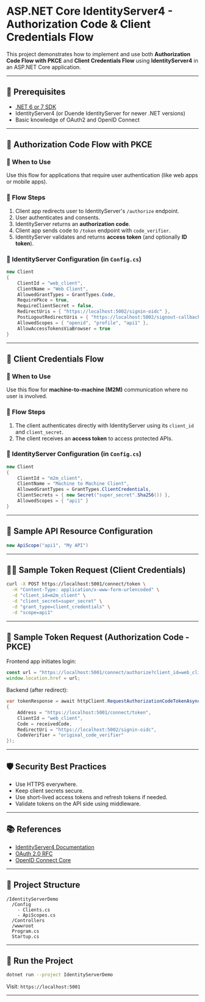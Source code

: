 
# ASP.NET Core IdentityServer4 - Authorization Code & Client Credentials Flow

This project demonstrates how to implement and use both **Authorization Code Flow with PKCE** and **Client Credentials Flow** using **IdentityServer4** in an ASP.NET Core application.

---

## 🔧 Prerequisites

- [.NET 6 or 7 SDK](https://dotnet.microsoft.com/download)
- IdentityServer4 (or Duende IdentityServer for newer .NET versions)
- Basic knowledge of OAuth2 and OpenID Connect

---

## 📌 Authorization Code Flow with PKCE

### 🔹 When to Use

Use this flow for applications that require user authentication (like web apps or mobile apps).

### 🔹 Flow Steps

1. Client app redirects user to IdentityServer's `/authorize` endpoint.
2. User authenticates and consents.
3. IdentityServer returns an **authorization code**.
4. Client app sends code to `/token` endpoint with `code_verifier`.
5. IdentityServer validates and returns **access token** (and optionally **ID token**).

### 🔹 IdentityServer Configuration (in `Config.cs`)

```csharp
new Client
{
    ClientId = "web_client",
    ClientName = "Web Client",
    AllowedGrantTypes = GrantTypes.Code,
    RequirePkce = true,
    RequireClientSecret = false,
    RedirectUris = { "https://localhost:5002/signin-oidc" },
    PostLogoutRedirectUris = { "https://localhost:5002/signout-callback-oidc" },
    AllowedScopes = { "openid", "profile", "api1" },
    AllowAccessTokensViaBrowser = true
}
```

---

## 📌 Client Credentials Flow

### 🔹 When to Use

Use this flow for **machine-to-machine (M2M)** communication where no user is involved.

### 🔹 Flow Steps

1. The client authenticates directly with IdentityServer using its `client_id` and `client_secret`.
2. The client receives an **access token** to access protected APIs.

### 🔹 IdentityServer Configuration (in `Config.cs`)

```csharp
new Client
{
    ClientId = "m2m_client",
    ClientName = "Machine to Machine Client",
    AllowedGrantTypes = GrantTypes.ClientCredentials,
    ClientSecrets = { new Secret("super_secret".Sha256()) },
    AllowedScopes = { "api1" }
}
```

---

## 🧪 Sample API Resource Configuration

```csharp
new ApiScope("api1", "My API")
```

---

## 🧑‍💻 Sample Token Request (Client Credentials)

```bash
curl -X POST https://localhost:5001/connect/token \
  -H "Content-Type: application/x-www-form-urlencoded" \
  -d "client_id=m2m_client" \
  -d "client_secret=super_secret" \
  -d "grant_type=client_credentials" \
  -d "scope=api1"
```

---

## 🔐 Sample Token Request (Authorization Code - PKCE)

Frontend app initiates login:

```js
const url = "https://localhost:5001/connect/authorize?client_id=web_client&redirect_uri=https://localhost:5002/signin-oidc&response_type=code&scope=openid profile api1&code_challenge=xyz123&code_challenge_method=S256";
window.location.href = url;
```

Backend (after redirect):

```csharp
var tokenResponse = await httpClient.RequestAuthorizationCodeTokenAsync(new AuthorizationCodeTokenRequest
{
    Address = "https://localhost:5001/connect/token",
    ClientId = "web_client",
    Code = receivedCode,
    RedirectUri = "https://localhost:5002/signin-oidc",
    CodeVerifier = "original_code_verifier"
});
```

---

## 🛡️ Security Best Practices

- Use HTTPS everywhere.
- Keep client secrets secure.
- Use short-lived access tokens and refresh tokens if needed.
- Validate tokens on the API side using middleware.

---

## 📚 References

- [IdentityServer4 Documentation](https://identityserver4.readthedocs.io/)
- [OAuth 2.0 RFC](https://datatracker.ietf.org/doc/html/rfc6749)
- [OpenID Connect Core](https://openid.net/specs/openid-connect-core-1_0.html)

---

## 📁 Project Structure

```
/IdentityServerDemo
  /Config
    - Clients.cs
    - ApiScopes.cs
  /Controllers
  /wwwroot
  Program.cs
  Startup.cs
```

---

## 🚀 Run the Project

```bash
dotnet run --project IdentityServerDemo
```

Visit: `https://localhost:5001`

---
